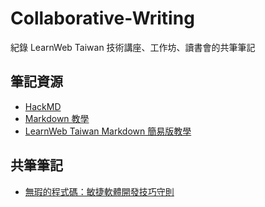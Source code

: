 # Collaborative-Writing
紀錄 LearnWeb Taiwan 技術講座、工作坊、讀書會的共筆筆記

## 筆記資源
- [HackMD](https://hackmd.io/?nav=overview)
- [Markdown 教學](https://markdown.tw/)
- [LearnWeb Taiwan Markdown 簡易版教學](https://hackmd.io/8LoSJ-eNQo-3hrUQvvrGPQ)

## 共筆筆記
- [無瑕的程式碼：敏捷軟體開發技巧守則](https://github.com/LearnWeb-Taiwan/Collaborative-Writing/tree/master/%E7%84%A1%E7%91%95%E7%9A%84%E7%A8%8B%E5%BC%8F%E7%A2%BC%EF%BC%9A%E6%95%8F%E6%8D%B7%E8%BB%9F%E9%AB%94%E9%96%8B%E7%99%BC%E6%8A%80%E5%B7%A7%E5%AE%88%E5%89%87)
